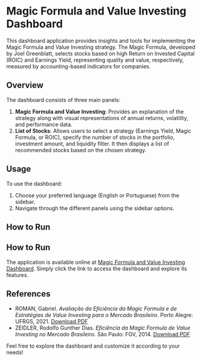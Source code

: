 # Magic Formula and Value Investing Dashboard

This dashboard application provides insights and tools for implementing the Magic Formula and Value Investing strategy. The Magic Formula, developed by Joel Greenblatt, selects stocks based on high Return on Invested Capital (ROIC) and Earnings Yield, representing quality and value, respectively, measured by accounting-based indicators for companies.

## Overview
The dashboard consists of three main panels:

1. **Magic Formula and Value Investing**: Provides an explanation of the strategy along with visual representations of annual returns, volatility, and performance data.
2. **List of Stocks**: Allows users to select a strategy (Earnings Yield, Magic Formula, or ROIC), specify the number of stocks in the portfolio, investment amount, and liquidity filter. It then displays a list of recommended stocks based on the chosen strategy.

## Usage
To use the dashboard:

1. Choose your preferred language (English or Portuguese) from the sidebar.
2. Navigate through the different panels using the sidebar options.

## How to Run
## How to Run
The application is available online at [Magic Formula and Value Investing Dashboard](https://magicapp-35helmd6kwtp7zkhpeqxg8.streamlit.app/). Simply click the link to access the dashboard and explore its features.

## References
- ROMAN, Gabriel. *Avaliação da Eficiência da Magic Formula e de Estratégias de Value Investing para o Mercado Brasileiro*. Porto Alegre: UFRGS, 2021. [Download PDF](references/TCC_Magic_Formula.pdf)
- ZEIDLER, Rodolfo Gunther Dias. *Eficiência da Magic Formula de Value Investing no Mercado Brasileiro*. São Paulo: FGV, 2014. [Download PDF](references/FGV_Magic_Formula.pdf)

Feel free to explore the dashboard and customize it according to your needs!
